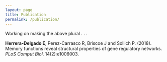 ```yaml
---
layout: page
title: Publication
permalink: /publication/
---
```


Working on making the above plural . . .

**Herrera-Delgado E**, Perez-Carrasco R, Briscoe J and Sollich P. (2018). Memory functions reveal structural properties of gene regulatory networks. *PLoS Comput Biol*. 14(2):e1006003.
